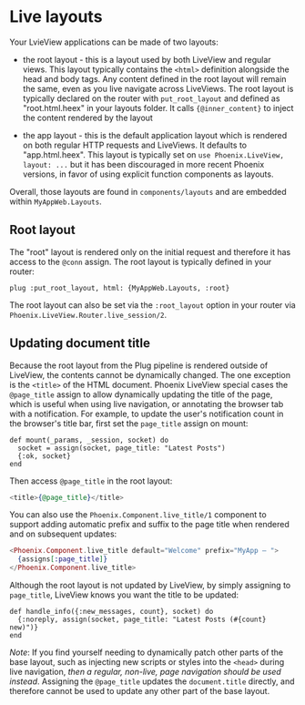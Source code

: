 # Live layouts

Your LvieView applications can be made of two layouts:

  * the root layout - this is a layout used by both LiveView and
    regular views. This layout typically contains the `<html>`
    definition alongside the head and body tags. Any content defined
    in the root layout will remain the same, even as you live navigate
    across LiveViews. The root layout is typically declared on the
    router with `put_root_layout` and defined as "root.html.heex"
    in your layouts folder. It calls `{@inner_content}` to inject the
    content rendered by the layout

  * the app layout - this is the default application layout which
    is rendered on both regular HTTP requests and LiveViews.
    It defaults to "app.html.heex". This layout is typically set
    on `use Phoenix.LiveView, layout: ...` but it has been discouraged
    in more recent Phoenix versions, in favor of using explicit function
    components as layouts.

Overall, those layouts are found in `components/layouts` and are
embedded within `MyAppWeb.Layouts`.

## Root layout

The "root" layout is rendered only on the initial request and
therefore it has access to the `@conn` assign. The root layout
is typically defined in your router:

    plug :put_root_layout, html: {MyAppWeb.Layouts, :root}

The root layout can also be set via the `:root_layout` option
in your router via `Phoenix.LiveView.Router.live_session/2`.

## Updating document title

Because the root layout from the Plug pipeline is rendered outside of
LiveView, the contents cannot be dynamically changed. The one exception
is the `<title>` of the HTML document. Phoenix LiveView special cases
the `@page_title` assign to allow dynamically updating the title of the
page, which is useful when using live navigation, or annotating the browser
tab with a notification. For example, to update the user's notification
count in the browser's title bar, first set the `page_title` assign on
mount:

    def mount(_params, _session, socket) do
      socket = assign(socket, page_title: "Latest Posts")
      {:ok, socket}
    end

Then access `@page_title` in the root layout:

```heex
<title>{@page_title}</title>
```

You can also use the `Phoenix.Component.live_title/1` component to support
adding automatic prefix and suffix to the page title when rendered and
on subsequent updates:

```heex
<Phoenix.Component.live_title default="Welcome" prefix="MyApp – ">
  {assigns[:page_title]}
</Phoenix.Component.live_title>
```

Although the root layout is not updated by LiveView, by simply assigning
to `page_title`, LiveView knows you want the title to be updated:

    def handle_info({:new_messages, count}, socket) do
      {:noreply, assign(socket, page_title: "Latest Posts (#{count} new)")}
    end

*Note*: If you find yourself needing to dynamically patch other parts of the
base layout, such as injecting new scripts or styles into the `<head>` during
live navigation, *then a regular, non-live, page navigation should be used
instead*. Assigning the `@page_title` updates the `document.title` directly,
and therefore cannot be used to update any other part of the base layout.
